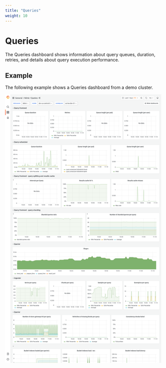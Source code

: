 ```yaml
---
title: "Queries"
weight: 10
---
```


# Queries

The Queries dashboard shows information about query queues, duration, retries, and details about query execution performance.

## Example

The following example shows a Queries dashboard from a demo cluster.

![Grafana Mimir queries dashboard](mimir-queries.png)
